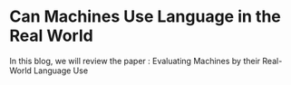 # Can Machines Use Language in the Real World



In this blog, we will review the paper : Evaluating Machines by their Real-World Language Use
